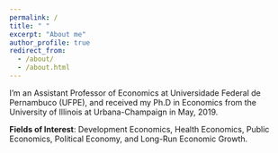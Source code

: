 ```yaml
---
permalink: /
title: " "
excerpt: "About me"
author_profile: true
redirect_from: 
  - /about/
  - /about.html
---
```


I’m an Assistant Professor of Economics at Universidade Federal de Pernambuco (UFPE), and received my Ph.D in Economics from the University of Illinois at Urbana-Champaign in May, 2019.

**Fields of Interest**: Development Economics, Health Economics, Public Economics, Political Economy, and Long-Run Economic Growth.